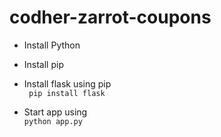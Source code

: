 # codher-zarrot-coupons

- Install Python

- Install pip

- Install flask using pip<br>
<code>  pip install flask </code>

- Start app using <br>
  <code>python app.py </code> 
